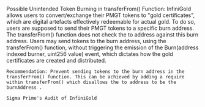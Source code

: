 Possible Unintended Token Burning in transferFrom() Function: InfiniGold allows users to convert/exchange their PMGT tokens to "gold certificates", which are digital artefacts effectively redeemable for actual gold. To do so, users are supposed to send their PMGT tokens to a specific burn address. The transferFrom() function does not check the to address against this burn address. Users may send tokens to the burn address, using the transferFrom() function, without triggering the emission of the Burn(address indexed burner, uint256 value) event, which dictates how the gold certificates are created and distributed.

    Recommendation: Prevent sending tokens to the burn address in the transferFrom() function. This can be achieved by adding a require within transferFrom() which disallows the to address to be the burnAddress .

    Sigma Prime's Audit of InfiniGold